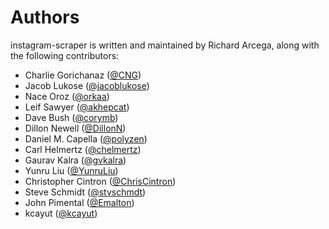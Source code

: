 Authors
=======

instagram-scraper is written and maintained by Richard Arcega, along with the following contributors:

- Charlie Gorichanaz ([@CNG](https://github.com/CNG))
- Jacob Lukose ([@jacoblukose](https://github.com/jacoblukose))
- Nace Oroz ([@orkaa](https://github.com/orkaa))
- Leif Sawyer ([@akhepcat](https://github.com/akhepcat))
- Dave Bush ([@corymb](https://github.com/corymb))
- Dillon Newell ([@DillonN](https://github.com/DillonN))
- Daniel M. Capella ([@polyzen](https://github.com/polyzen))
- Carl Helmertz ([@chelmertz](https://github.com/chelmertz))
- Gaurav Kalra ([@gvkalra](https://github.com/gvkalra))
- Yunru Liu ([@YunruLiu](https://github.com/YunruLiu))
- Christopher Cintron ([@ChrisCintron](https://github.com/ChrisCintron))
- Steve Schmidt ([@stvschmdt](https://github.com/stvschmdt))
- John Pimental ([@Emalton](https://github.com/Emalton))
- kcayut ([@kcayut](https://github.com/kcayut))
